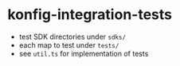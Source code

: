 # konfig-integration-tests

 - test SDK directories under `sdks/`
 - each map to test under `tests/`
 - see `util.ts` for implementation of tests